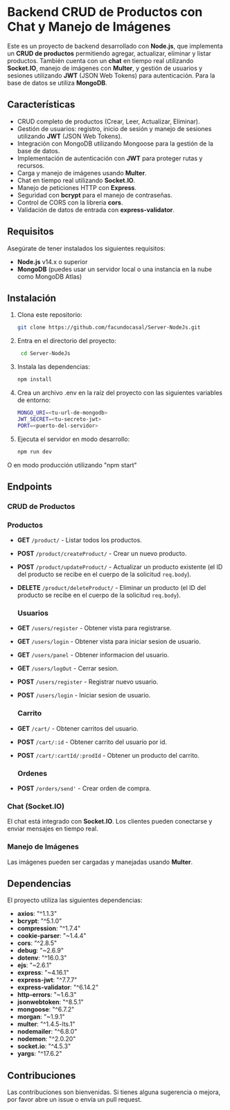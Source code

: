 # Backend CRUD de Productos con Chat y Manejo de Imágenes

Este es un proyecto de backend desarrollado con **Node.js**, que implementa un **CRUD de productos** permitiendo agregar, actualizar, eliminar y listar productos. También cuenta con un **chat** en tiempo real utilizando **Socket.IO**, manejo de imágenes con **Multer**, y gestión de usuarios y sesiones utilizando **JWT** (JSON Web Tokens) para autenticación. Para la base de datos se utiliza **MongoDB**.

## Características

- CRUD completo de productos (Crear, Leer, Actualizar, Eliminar).
- Gestión de usuarios: registro, inicio de sesión y manejo de sesiones utilizando **JWT** (JSON Web Tokens).
- Integración con MongoDB utilizando Mongoose para la gestión de la base de datos.
- Implementación de autenticación con **JWT** para proteger rutas y recursos.
- Carga y manejo de imágenes usando **Multer**.
- Chat en tiempo real utilizando **Socket.IO**.
- Manejo de peticiones HTTP con **Express**.
- Seguridad con **bcrypt** para el manejo de contraseñas.
- Control de CORS con la librería **cors**.
- Validación de datos de entrada con **express-validator**.

## Requisitos

Asegúrate de tener instalados los siguientes requisitos:

- **Node.js** v14.x o superior
- **MongoDB** (puedes usar un servidor local o una instancia en la nube como MongoDB Atlas)

## Instalación

1. Clona este repositorio:

   ```bash
   git clone https://github.com/facundocasal/Server-NodeJs.git

2. Entra en el directorio del proyecto:
   
   ```bash
    cd Server-NodeJs

4. Instala las dependencias:

   ```bash
   npm install
   
5. Crea un archivo .env en la raíz del proyecto con las siguientes variables de entorno:

   ```bash
   MONGO_URI=<tu-url-de-mongodb>
   JWT_SECRET=<tu-secreto-jwt>
   PORT=<puerto-del-servidor>
   
6. Ejecuta el servidor en modo desarrollo:

   ```bash
   npm run dev
   
  O en modo producción utilizando "npm start"

## Endpoints

### CRUD de Productos

  ### Productos 

- **GET** `/product/` - Listar todos los productos.
- **POST** `/product/createProduct/` - Crear un nuevo producto.
- **POST** `/product/updateProduct/` - Actualizar un producto existente (el ID del producto se recibe en el cuerpo de la solicitud `req.body`).
- **DELETE** `/product/deleteProduct/` - Eliminar un producto (el ID del producto se recibe en el cuerpo de la solicitud `req.body`).

  ### Usuarios 

- **GET** `/users/register` - Obtener vista para registrarse.
- **GET** `/users/login` - Obtener vista para iniciar sesion de usuario.
- **GET** `/users/panel` - Obtener informacion del usuario.
- **GET** `/users/logOut` - Cerrar sesion.
- **POST** `/users/register` - Registrar nuevo usuario.
- **POST** `/users/login` - Iniciar sesion de usuario.

  ### Carrito 

- **GET** `/cart/` - Obtener carritos del usuario.
- **POST** `/cart/:id` - Obtener carrito del usuario por id.
- **POST** `/cart/:cartId/:prodId` - Obtener un producto del carrito.

    ### Ordenes
  
- **POST** `/orders/send'` - Crear orden de compra.


### Chat (Socket.IO)

El chat está integrado con **Socket.IO**. Los clientes pueden conectarse y enviar mensajes en tiempo real.

### Manejo de Imágenes

Las imágenes pueden ser cargadas y manejadas usando **Multer**.

## Dependencias

El proyecto utiliza las siguientes dependencias:

- **axios**: "^1.1.3"
- **bcrypt**: "^5.1.0"
- **compression**: "^1.7.4"
- **cookie-parser**: "~1.4.4"
- **cors**: "^2.8.5"
- **debug**: "~2.6.9"
- **dotenv**: "^16.0.3"
- **ejs**: "~2.6.1"
- **express**: "~4.16.1"
- **express-jwt**: "^7.7.7"
- **express-validator**: "^6.14.2"
- **http-errors**: "~1.6.3"
- **jsonwebtoken**: "^8.5.1"
- **mongoose**: "^6.7.2"
- **morgan**: "~1.9.1"
- **multer**: "^1.4.5-lts.1"
- **nodemailer**: "^6.8.0"
- **nodemon**: "^2.0.20"
- **socket.io**: "^4.5.3"
- **yargs**: "^17.6.2"

## Contribuciones

Las contribuciones son bienvenidas. Si tienes alguna sugerencia o mejora, por favor abre un issue o envía un pull request.
